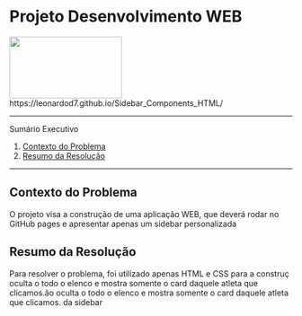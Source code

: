 
# Projeto Desenvolvimento WEB

<div>
<img src="https://github.com/leonardod7/Sidebar_Components_HTML/assets/107505958/1c570341-e4cf-47b2-af30-dfb0a4821398" width='200px' height='110px'
</div>


<div>
  https://leonardod7.github.io/Sidebar_Components_HTML/
</div>


*******
Sumário Executivo 
 1. [Contexto do Problema](#contextodoproblema)
 2. [Resumo da Resolução](#resumo)



*******


<div id='contextoproblema'/> 

## Contexto do Problema

O projeto visa a construção de uma aplicação WEB, que deverá rodar no GitHub pages e apresentar apenas um sidebar personalizada


<div id='resumo'/>

## Resumo da Resolução

Para resolver o problema, foi utilizado apenas HTML e CSS para a construç
oculta o todo o elenco e mostra somente o card daquele atleta que clicamos.ão
oculta o todo o elenco e mostra somente o card daquele atleta que clicamos. da sidebar


<div id='ref'/>











